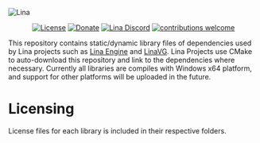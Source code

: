 ![Lina](https://user-images.githubusercontent.com/62678643/184521464-8841724e-65fa-474b-9cd4-df9f2a87889b.svg)

<div align="center">
  
[![License](https://img.shields.io/badge/license-MIT-blue.svg)](https://opensource.org/licenses/MIT) 
[![Donate](https://img.shields.io/badge/Donate-PayPal-green.svg)](https://paypal.me/inanevin) 
[![Lina Discord](https://badgen.net/discord/members/QYeTkEtRMB)](https://discord.gg/QYeTkEtRMB)
[![contributions welcome](https://img.shields.io/badge/contributions-welcome-brightgreen.svg?style=flat)](https://github.com/inanevin/LinaVG/issues) 
  
</div>

This repository contains static/dynamic library files of dependencies used by Lina projects such as [Lina Engine](https://github.com/inanevin/LinaEngine) and [LinaVG](https://github.com/inanevin/VG).
Lina Projects use CMake to auto-download this repository and link to the dependencies where necessary. Currently all libraries are compiles with Windows x64 platform, and support
for other platforms will be uploaded in the future.

# Licensing

License files for each library is included in their respective folders.
